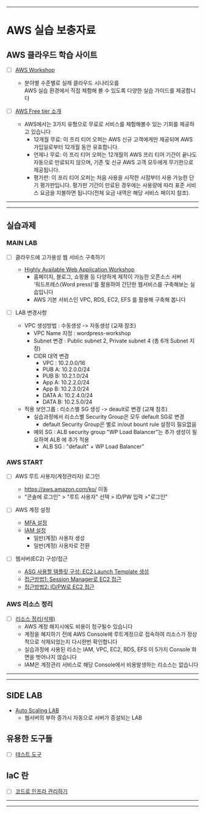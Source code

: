 ***
# AWS 실습 보충자료

## AWS 클라우드 학습 사이트
 - [ ] [AWS Workshop](https://workshops.aws/)
    - 분야별 수준별로 실제 클라우드 시나리오를  
      AWS 실습 환경에서 직접 체험해 볼 수 있도록 다양한 실습 가이드를 제공합니다
  
 - [ ] [AWS Free tier 소개](https://aws.amazon.com/ko/free/) 
    - AWS에서는 3가지 유형으로 무료로 서비스를 체험해볼수 있는 기회를 제공하고 있습니다
        - 12개월 무료: 이 프리 티어 오퍼는 AWS 신규 고객에게만 제공되며 AWS 가입일로부터 12개월 동안 유효합니다. 
        - 언제나 무료: 이 프리 티어 오퍼는 12개월의 AWS 프리 티어 기간이 끝나도 자동으로 만료되지 않으며, 기존 및 신규 AWS 고객 모두에게 무기한으로 제공됩니다.
        - 평가판: 이 프리 티어 오퍼는 처음 사용을 시작한 시점부터 사용 가능한 단기 평가판입니다. 평가판 기간이 만료된 경우에는 사용량에 따라 표준 서비스 요금을 지불하면 됩니다(전체 요금 내역은 해당 서비스 페이지 참조).

***
***

## 실습과제 

### MAIN LAB 
 - [ ] 클라우드에 고가용성 웹 서비스 구축하기 
   - [Highly Available Web Application Workshop](https://catalog.us-east-1.prod.workshops.aws/workshops/3de93ad5-ebbe-4258-b977-b45cdfe661f1/en-US)
      - 홈페이지, 블로그, 쇼핑몰 등 다양하게 제작이 가능한 오픈소스 서버  
   '워드프레스(Word press)'를 활용하여 간단한 웹서비스를 구축해보는 실습입니다
      - AWS 기본 서비스인 VPC, RDS, EC2, EFS 를 활용해 구축해 봅니다
      
  - [ ] LAB 변경사항
    - VPC 생성방법 : 수동생성 -> 자동생성 (교재 참조)
      - VPC Name 지정 : wordpress-workshop
      - Subnet 변경 : Public subnet 2, Private subnet 4 (총 6개 Subnet 지정) 
      - CIDR 대역 변경 
        - VPC : 10.2.0.0/16
        - PUB A: 10.2.0.0/24
        - PUB B: 10.2.1.0/24
        - App A: 10.2.2.0/24
        - App B: 10.2.3.0/24
        - DATA A: 10.2.4.0/24
        - DATA B: 10.2.5.0/24
    - 적용 보안그룹 : 리소스별 SG 생성 -> deault로 변경 (교재 참조)
      - 실습과정에서 리소스별 Security Group은 모두 default SG로 변경
        - default Security Group은 별로 in/out bount rule 설정이 필요없음
      - 예외 SG : ALB security group "WP Load Balancer"는 추가 생성이 필요하며 ALB 에 추가 적용
        - ALB SG : "default" +  WP Load Balancer"


### AWS START 
 - [ ] AWS 루트 사용자(계정관리자) 로그인
    - https://aws.amazon.com/ko/  이동
    - "콘솔에 로그인" > "루트 사용자" 선택 > ID/PW 입력 >"로그인"


 - [ ] AWS 계정 설정
   - [MFA 설정](/AWS%20Start/MFA.md)
   - [IAM 설정](/AWS%20Start/IAM.md)
      - 일반(계정) 사용자 생성
      - 일반(계정) 사용자로 전환

 - [ ] 웹서버(EC2) 구성/접근
   - [ASG 사용할 템플릿 구성: EC2 Launch Template 생성](/EC2%20Access/Launch%20Template.md)
   - [접근방법1: Session Manager로 EC2 접근](/EC2%20Access/Session%20Manager.md)
   - [접근방법2: ID/PW로 EC2 접근](/EC2%20Access/IDPW.md)

### AWS 리소스 정리
 - [ ] [리소스 정리(삭제)](/Delete/Delete%20resource.md) 
   - AWS 계정 해지시에도 비용이 청구될수 있습니다
   - 계정을 혜지하기 전에 AWS Console에 루트계정으로 접속하여 리소스가 정상적으로 삭제되었는지 다시한번 확인합니다
   - 실습과정에 사용된 리소는 IAM, VPC, EC2, RDS, EFS 이 5가지 Console 화면을 벗어나지 않습니다  
   - IAM은 계정관리 서비스로 해당 Console에서 비용발생하는 리소스는 없습니다

***
***

## SIDE LAB  
 - [Auto Scaling LAB](/Side%20LAB/LAB.md) 
   - 웹서버의 부하 증가시 자동으로 서버가 증설되는 LAB  


## 유용한 도구들
 - [ ] [테스트 도구](/Tools/tools.md)

## IaC 란
 - [ ] [코드로 인프라 관리하기](/IaC/IaC.md)




***
***

